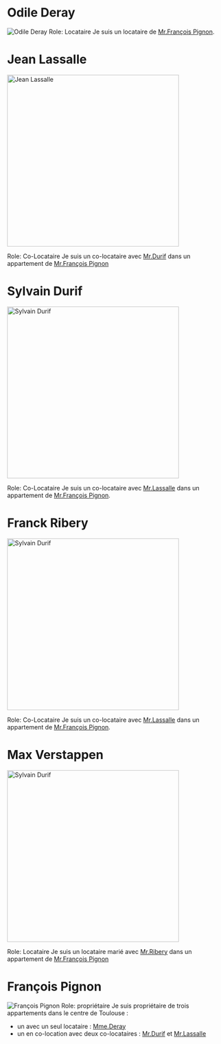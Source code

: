 # Odile Deray

![Odile Deray](src/Odile.png)
Role: Locataire
Je suis un locataire de [Mr.François Pignon](#françois-pignon).


# Jean Lassalle

<img src="src/Jean.jpg" alt="Jean Lassalle" width="400"/>

Role: Co-Locataire
Je suis un co-locataire avec [Mr.Durif](#sylvain-durif) dans un appartement de [Mr.François Pignon](#françois-pignon)


# Sylvain Durif

<img src="src/Sylvain.jpg" alt="Sylvain Durif" height="400"/>

Role: Co-Locataire
Je suis un co-locataire avec [Mr.Lassalle](#jean-lassalle) dans un appartement de [Mr.François Pignon](#françois-pignon).

# Franck Ribery

<img src="src/Sylvain.jpg" alt="Sylvain Durif" height="400"/>

Role: Co-Locataire
Je suis un co-locataire avec [Mr.Lassalle](#jean-lassalle) dans un appartement de [Mr.François Pignon](#françois-pignon).


# Max Verstappen

<img src="src/Sylvain.jpg" alt="Sylvain Durif" height="400"/>

Role: Locataire
Je suis un locataire marié avec [Mr.Ribery](#franck-ribery) dans un appartement de [Mr.François Pignon](#françois-pignon)


# François Pignon

![François Pignon](src/François.png)
Role: propriétaire
Je suis propriétaire de trois appartements dans le centre de Toulouse :
 - un avec un seul locataire : [Mme.Deray](#odile-deray)
 - un en co-location avec deux co-locataires : [Mr.Durif](#sylvain-durif) et [Mr.Lassalle](#jean-lassalle)
